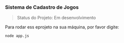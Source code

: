 ### Sistema de Cadastro de Jogos

> Status do Projeto: Em desenvolvimento

Para rodar ess eprojeto na sua máquina, por favor digite:

```
node app.js
```
